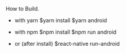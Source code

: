 How to Build.

- with yarn
  $yarn install
  $yarn android

- with npm
  $npm install
  $npm run android

- or (after install)
  $react-native run-android
